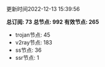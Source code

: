 更新时间2022-12-13 15:39:56

**总订阅: 73**
**总节点: 992**
**有效节点: 265**
- trojan节点: 45
- v2ray节点: 183
- ss节点: 36
- ssr节点: 1
